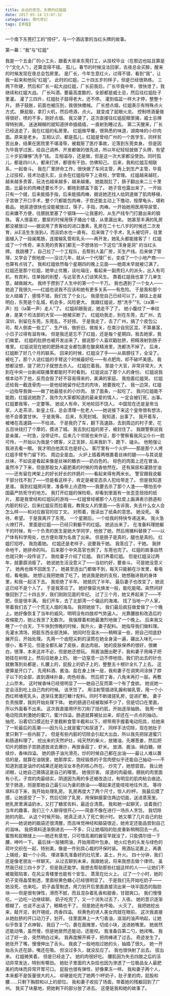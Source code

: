 ```yaml
---
title: 永远的思念，东莞的红姐姐
date: 2017-05-14 13:07:32
categories: 現代奇幻
tags: [草榴]
---
```

一个南下东莞打工的“捞仔”，与一个酒店里的当红头牌的故事。

第一幕：“我”与“红姐”

我是一个五金厂的小工头，跟着大哥来东莞打工，从技校毕业（在那边也姑且算是个“文化人”），还算混得不错。
孤儿，春节的时候没法回家，去夜总会买醉，醒来的时候发现在夜总会包房里。
是厂长，今年生意红火，过得不错，看到“我”，让我一起来和他玩“红姐”。
此时的红姐，二十四五岁的样子，但是已经很熟练。
三两下吹硬，然后和厂长一起大战红姐，厂长前我后，厂长毕竟中年，很快泄了，我继续和红姐大战。
厂长叫酒，要最高度数的，全部都是威士忌，然后往红姐肚子里灌。
灌了三四升，红姐肚子鼓得老大，还不停。
灌到临盆一样大才停，整整十升。
肠子鼓胀，前面也被压到，我很快缴械。
厂长想点烟，红姐表示有特殊点火方式。
撅屁股，拿打火机，然后喷酒，点火。
就变成了屁眼火龙。
控制喷酒量做得很好，喷的不多，刚好点烟。
我又硬了，这次直接往红姐屁眼里捅，威士忌辣得特别爽。
迷迷糊糊的就知道拼命插插插，一直射到睡过去。
第二天醒来，厂长已经送走了，我在红姐的私房里。
红姐做早餐，很熟悉的味道，湖南味的小炒肉面。原来是老乡。
互相认识，都是孤儿，红姐是曾经广州的一个医学生，同样贫苦出身，结果在医院里不堪凌辱，被栽赃了医疗事故，沦落到东莞卖身。
但是因为毕竟学过医，给自己调养、开发都做的很先进，所以年纪轻轻就做了头牌，有望三十岁前赚够“洗手”钱。
互相温存，还是做，但是这一次大家都没使劲。同时孤儿，都是四川人，都来打拼，都很有干劲，仿佛知己。
后来，我和红姐互相联系，一起奋斗。
我在厂里拼命工作，很快做了车间主管，再上到生产主管，毕竟上过技校，技术功底扎实，业余在红姐指导下上夜校，学管理。
红姐越来越旺，越来越多贵客，玩法也越来越多，越来越重。
她能脱肛了，肠子翻出来二三十里面，比最长的肉棒还要长不少，都拖到膝盖下面了。
她子宫也露出来了，一开始只有一个缝，后来能插手指，后来能插肉棒，据说她还找人给阴道做了肌肉移植，子宫做了开口手术，整个穴都能包肉棒，子宫还能主动上下撸动，按摩龟头，堪称极品。
她尿道很快也没能被放过，筷子，手指，肉棒。一开始她用医用导尿管，后来嫌不方便，往膀胱里塞了个钢珠——让我塞的，从生产线专门打磨出来的钢珠。
客人很喜欢，要尿的时候用筷子捅出个缝，从里漏出来。
她甚至丰满的乳房都没被放过——据说用了贵客给的进口激素，乳房在二十七八岁的时候还二次发育，从E活生生涨到J，而且奶水也一直有。
后来做了个手术，乳头被切开，往里面植入了一段阑尾肠，连接输乳管和乳头——再开发，她乳头都能接客了！
红姐成了一个传奇，来东莞的贵客们都无一不想体验一下这位“浑身是洞”
的当红头牌。
我跳槽了，自己拉了一个工程队，去帮别人盖厂房，买生产线。后来做了管理，又学会了倒地皮——没过几年，就从一个代理厂长，变成了一个小地产商——也算有点钱了。
我和红姐依然每个星期四的晚上见面——她周末早就被订满了。
红姐还是那个红姐，她举止优雅，谈吐端庄，看起来一副贵妇人的派头，出入有司机，有宾利，住单独的别墅，与达官贵人们谈笑风生。
靠着红姐我也拿了几单生意，越做越大。
我终于攒到了人生中的第一个一千万。
我也遇到了一个女人——她追了我很久——红姐也说我不应该和她有更多关系——有危险。
于是我和那个女人结婚了，感情不错，我们生了个女儿。
我感觉自己已经可以了。越往上走越明白，东莞是个乱城，机会多，风险更大。
我跟红姐说，想“洗手”“扎（za第一声）拉（la第一声）走人”了。
红姐却跟我说，她走不了了。
她小腹纹了一串纹身，是某个司法部的大官——她被买断了。
红姐劝我走，别在东莞，去广州，去深圳，别留在东莞。东莞乱，不好捞。
于是我走了，去了广州，搞了个皮包公司，帮人倒卖一些工厂、生产线，做折旧，做报关，在南沙自贸区混，不算暴富，小日子过得有滋有味。
但是我还是忘不了红姐，还是每个星期四，我去她家，我们做爱。
红姐的肚脐也被开发出来了，据说那个人喜欢戳肚脐，把精液射到肠子堆里。
红姐说现在她的肥肠肯定全都包裹在酸臭精液里，洗都洗不掉了。
后来，红姐断了好几个月的联系。
回来的时候，红姐没了手——从肩膀往下，全没了。
被吃了。那个人说红姐的手臂这个时候最好吃——有点肥肉，却不破坏美感。
我想都没想，提了把刀子就想去杀人。
红姐拦着我。
那是个大官，非常非常大，大到在中央一台新闻联播里都能时不时看到。
红姐说出了那个人的身份。
红姐说我根本动不了他，反而会毁了好不容易得来的，美满的家庭。
我抱着红姐哭。
红姐还给我一截连骨肉——是他给她留作纪念的肉块，她要我吃了。
我一边哭，红姐一边指导我做——做了她最擅长的小炒肉。
放了面条，一起吃了。
我问红姐能不能跑，红姐说她跑了，我作为大家都知道的最亲爱的情人，一定会被钉死，出事。
红姐要我等，一定要等。
她说人有命，天地轮回不饶人。
中国现在还是皇帝当家，人走茶凉，新皇上任，总会清理一批老人——她说接下来这个皇帝很有想法，他不会善罢甘休。
于是我等。
后来，东莞封城。
我知道，出事了。
我开着车，被堵在高速路——不给进。
于是我扔了车，翻下高速路，去到周边的村子里，花五百块钱打了个摩的，摸进了城。
我去到红姐的房子，被封住了。
我跟警察说我是亲属，一时急，没带证件。后来几个邻居也来作证，那个警察看我风尘仆仆一脸可怜，一开始以为我是个嫖客，义正言辞，后来我趴下、跪下、磕头。
他勉强让我进去看一眼。
我才明白他其实也是好心。
客厅里有一个火炉——那是那个人烤红姐手臂专门留下的。
周边全是血。
火炉上插着两根裹着丝袜的腿——与其说是丝袜，不如说是看起来像是丝袜的糖衣——奶白色的。
棕色的肉面上还在冒油，虽然冷了下来，但是那股女人最肥美的时候的肉香依然在。
还有屎尿和灌肠甘油——还有留在烤架上的好长好长的炸肠片——看起来得有两米长。
警官跟我说躯干部分找不到了——但是看这样子，肯定是被变态杀人犯给带走了。
但是我知道是谁。
我到红姐房间里，准备带上点遗物——我要去杀了那个人渣——哪怕去中国最严防死守的地方。
我打开红姐的保险柜，却看到里面有一张歪歪扭扭的纸片。
那是我曾经和红姐玩的游戏——红姐曾经被那个人在肚皮上画满表示肠道和内脏的标记，后来红姐反而拉着我，教我女人的里面——告诉我，失去什么女人会怎么样——和对应器官的拉丁文。
对照着，我读出了纸条的意思。
她没死。
等待，希望。
于是我离开了东莞。
一个星期后，一个给我的特快专递送来。
我火急火燎打开。
里面是红姐——已经只剩躯干的红姐。
她逃出来了。
在准备料理她躯干的时候，有一个负责的医生是她大学同学，他放了她，然后用猪料替换了——以尸体有科学用处，也方便处理为名救了出来。
但是肠子是真的，腿也是真的。
红姐打招呼。
我抱着她。
红姐还是老样子，说要我干她。
我答应了，干她。
我拼命地干，她拼命的叫。
后来那个中央高官也倒了。东莞也完了。
红姐的故事自然也就只剩一段传说了。
我给妻子介绍了红姐。
我们养着红姐。
但是红姐没过两年，就萎靡消瘦了。
她说她生活没意义了——当初约好，要奋斗。
可是她没意义了。
她再也做不回医生了。
她甚至连出门都做不到，每天只能躺在沙发里，看电视，看电脑。
她想让我把她做了吃了。她说我是她的支柱，她想融进我的身体里，和我一起活下去。
我拒绝了半年。
她抵抗了半年。
最后妻子也改变了，她说这已经不是个人了。
于是我答应了。
她好像容光焕发一般，能吃能喝。突然间好像回到了二十四五岁，我们刚刚见面的年纪。
过了三个月，她又养起来了——不肥，但是很丰满。
我们开车，去了北部湾一个偏远的海滩。
找了当地一户人家，带着我们去了一个荒无人烟的海岛。
我把她放下。
我们最后疯狂做爱做了一个晚上。她好像恢复了当年的威风，明明没有四肢却气势逼人。
光靠腰肢和改造后的收缩能力，她让我泄了无数次。
我强撑着和她最激烈地做了一个晚上。
后来我又睡了一个白天，下午快到傍晚的时候，我升火，妻子配料。
她指导我们做料理。
先灌水清场，把脏东西全部洗掉。
她同时在温水——稍稍滚一些，把自己彻底舒展开后，开始处理。
先用一个由短尖刺的滚筒在她全身滚一遍，碾出入味孔——很小，看不见，但是全都扎破了皮肤，直达肉层。
她的皮肤保养的很好，很嫩白，很薄，本来这并不必，但是她还想玩。
用酱油圈出靶子，我和妻子用绳子把她挂在树枝上，然后往她身上扔。
她一边窒息一边不停地扭，我们扔出去的针也就散落到处都是，扎腰上的，屁股上的奶子上的，整整五十根针全扎了上去。
这便算是开口了。
先用料酒、酱油、盐在身上抹一层，我和妻子在调笑间涂抹了脖子以下的全部，直到酒味扑鼻，肉色棕香。
然后把丁香，八角末再打一层。再敷上山奈末。
这时候香味已经很明显了——她自己反而第一个有了食欲。
她说她一定会活到吃上自己肉的时候。
该烹饪了。
用注射管插进乳腺和输乳管，用一个小西红柿堵死乳头，逐渐往里面打糖汁配料。同时不断揉搓乳房，促进扩散。
妻子负责按摩，我则开始处理下体。
她的肠道已经被取掉不少了，但是切口在里面，所以外面看不出来。
这次我直接用环形刀削了括约肌，开始逐渐抽肠。
我用一根电动阳具刺激她的蜜穴，蜜汁四溢，肠道就算被扯出来，却还在一点点的抽动。
抽完，沿着切口摸近肚子里截断食管半截和以下。顺带用手握着电动阳具，给她来了一轮最后的高潮——因为马上就是蜜穴和尿道了。
同样手法切除，现在她肚子里只剩下一些内脏了。
但是有些内脏的切除会引起大出血，所以我先把尿道蜜穴和肠道料理了。
挖出来的天然炉灶，纯天然的柴火，放猪油，先爆葱姜，然后把切片的膀胱子宫肠道放进去爆炒，再放香菇丁、虾米。
放酒、酱油、绵白糖。继续炒，香味四溢。
她的肠子油光滑亮，炒的时候自己都在出油——最让人难以置信的是，就算在油锅里，她那厚实，饱经锻炼的子宫肉壁似乎还能自己抽动——不知道到底是油炸的结果还是她淫女本色的核心所在。
炒完了，她想尝尝。
我让她闭眼，让她自己猜猜这是自己的哪里。
她很厉害。
尿道的肉最细，膀胱的肉里面有小孔，子宫的肉最结实，阴道因为用的多还被改造过，有明显的肌肉粘合痕迹。至于肠道，则是那她自己最引以为豪的肠油——嚼起来还能吱吱地往外流。
等待填料凉下来，我开始处理乳房。
乳房再度大了两个尺寸，惊人的I杯。
我最后摸了摸，让她感受了一下，然后切除了乳房，用保鲜膜蒙住两边切面，送进蒸笼里。
她乳房里满溢奶水，又打了糖浆佐料，最适合清蒸。
我和她一起聊天，谈着我们当年的趣事，我们三个人聊得很开心——简直不像在进行一场杀人烹饪。
我切除她的内脏。
从这个时候开始，她真正进入了死亡倒计时。
她又嚼了几片自己的肚片——她说她的脑袋还很清醒，而且味觉神经和脑袋很近，她肯定还能品尝到自己的滋味。
我把填料逐渐倒进去——不多，只让她塌陷的肚皮重新稍稍回去一点。
蜜唇和屁眼缝上——她还有感觉，只可惜高潮的器官早就没了，只能偶尔扭一下腰，呻吟一下。
最后抹一层猪网油，开始用荷叶包身。
她火红色的头发与绿色的荷叶交织在一起，特别美，像是一件别具心裁的环保时装。
用酒坛泥裹上，再裹上锡纸，戳一个小洞。
埋进事先准备好的灶坑里，盖土，升火。
四十分钟，我们还是像老朋友一样聊天。
从过去聊到未来，我跟她说，将来我想去做个律师。
虽然我已经三四十岁了，但是我还能学。我想去帮助那些红姐这样的人——让她们不被栽赃陷害，在风尘青楼里也能有个安生。
蒸笼在灶火上。
过了一个小时，她的奶子变得晶莹剔透，里面棕黄色糖心已经很明显了。
于是我们先开始吃奶子——她没死，也来吃。
奶子晶莹剔透，用刀划开后里面直接流出来一块半固态的脂肪块——但是很有弹性，滑而不腻，而且混杂着乳香和甜香，甘甜爽口。
我们慢慢吃，一边吃一边继续聊。
奶子吃完了，又一个消失过去了，入夜。
她的意识逐渐模糊了，也说不出话了，眼睛也干了。
但是她还有呼吸。
火灭了。
我把她挖出来，敲开泥，剥开锡纸，肉香四溢。
棕黄色的诱人美女肉就在眼前。
这次我直接从她肚脐的开口动刀子，划开。
往里面淋上一大勺香油，滋滋的油声响起，让她似乎恢复了点神智。
我舀了一勺，裹在面摊里，切成小块，送进她嘴里。
她居然还能动嘴，虽然慢，但是她居然还能动，还能咬。
我准备舀第二勺，她闭嘴。
我过了好一会，突然明白过来。
我再度解开裤子，把肉棒递了过去。
奇迹发生了。
她张开了嘴，慢慢伸出了舌头。
我疯了一般地抱过她的头，抽插了很久。
她一开始舌头还在舔，嘴还在吸。
但没过多久，就没反应了。
我也很快射了出去。
拔出来。
红姐微笑着。
但是已经走了。
她的肉很好吃。
腰肌因为失去四肢之后的活动异常发达，特别有嚼劲。
她肚子里面的大杂烩也因为渗透了一位极品女人最肥美的肉味而异常开胃可口。
屁股也很有弹性，好像果冻一样。
我和妻子两个人，本来都不是饭量很大的人。
却硬是吃完了她两个I杯奶子，肚子里的肉，屁股和腰……只剩下胸腔和以上的部位。
我和妻子收拾了场面，带着她的残躯回到了广州。
我买了块墓地，把她剩下的部分放了进去。
这便是我和她的故事了。